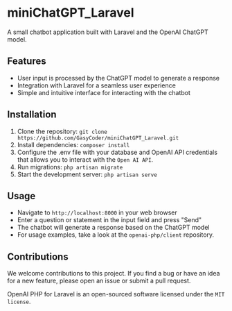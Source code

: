 # miniChatGPT_Laravel

A small chatbot application built with Laravel and the OpenAI ChatGPT model.

## Features
- User input is processed by the ChatGPT model to generate a response
- Integration with Laravel for a seamless user experience
- Simple and intuitive interface for interacting with the chatbot

## Installation
1. Clone the repository: `git clone https://github.com/GasyCoder/miniChatGPT_Laravel.git`
2. Install dependencies: `composer install`
3. Configure the .env file with your database and OpenAI API credentials that allows you to interact with the `Open AI API`.
4. Run migrations: `php artisan migrate`
5. Start the development server: `php artisan serve`

## Usage
- Navigate to `http://localhost:8000` in your web browser
- Enter a question or statement in the input field and press "Send"
- The chatbot will generate a response based on the ChatGPT model
- For usage examples, take a look at the `openai-php/client` repository.

## Contributions
We welcome contributions to this project. If you find a bug or have an idea for a new feature, please open an issue or submit a pull request.

OpenAI PHP for Laravel is an open-sourced software licensed under the `MIT license`.
